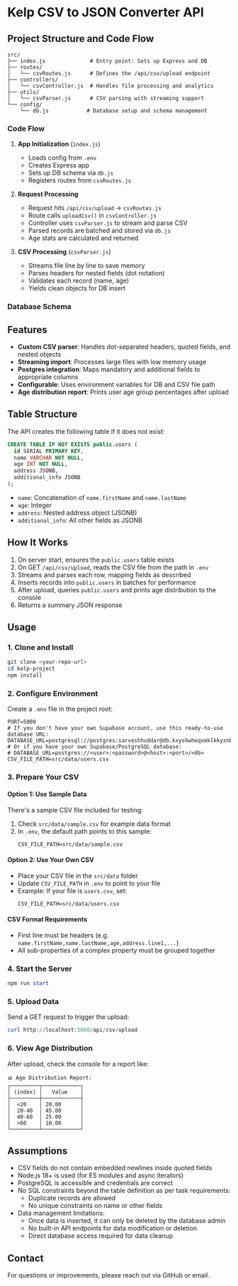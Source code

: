 # Kelp CSV to JSON Converter API

## Project Structure and Code Flow

```
src/
├── index.js              # Entry point: Sets up Express and DB
├── routes/
│   └── csvRoutes.js      # Defines the /api/csv/upload endpoint
├── controllers/
│   └── csvController.js  # Handles file processing and analytics
├── utils/
│   └── csvParser.js      # CSV parsing with streaming support
└── config/
    └── db.js            # Database setup and schema management
```

### Code Flow

1. **App Initialization** (`index.js`)
   - Loads config from `.env`
   - Creates Express app
   - Sets up DB schema via `db.js`
   - Registers routes from `csvRoutes.js`

2. **Request Processing**
   - Request hits `/api/csv/upload` → `csvRoutes.js`
   - Route calls `uploadCsv()` in `csvController.js`
   - Controller uses `csvParser.js` to stream and parse CSV
   - Parsed records are batched and stored via `db.js`
   - Age stats are calculated and returned

3. **CSV Processing** (`csvParser.js`)
   - Streams file line by line to save memory
   - Parses headers for nested fields (dot notation)
   - Validates each record (name, age)
   - Yields clean objects for DB insert

### Database Schema
## Features
- **Custom CSV parser**: Handles dot-separated headers, quoted fields, and nested objects
- **Streaming import**: Processes large files with low memory usage
- **Postgres integration**: Maps mandatory and additional fields to appropriate columns
- **Configurable**: Uses environment variables for DB and CSV file path
- **Age distribution report**: Prints user age group percentages after upload

## Table Structure
The API creates the following table if it does not exist:
```sql
CREATE TABLE IF NOT EXISTS public.users (
  id SERIAL PRIMARY KEY,
  name VARCHAR NOT NULL,
  age INT NOT NULL,
  address JSONB,
  additional_info JSONB
);
```
- `name`: Concatenation of `name.firstName` and `name.lastName`
- `age`: Integer
- `address`: Nested address object (JSONB)
- `additional_info`: All other fields as JSONB

## How It Works
1. On server start, ensures the `public.users` table exists
2. On GET `/api/csv/upload`, reads the CSV file from the path in `.env`
3. Streams and parses each row, mapping fields as described
4. Inserts records into `public.users` in batches for performance
5. After upload, queries `public.users` and prints age distribution to the console
6. Returns a summary JSON response

## Usage
### 1. Clone and Install
```powershell
git clone <your-repo-url>
cd kelp-project
npm install
```

### 2. Configure Environment
Create a `.env` file in the project root:
```
PORT=5000
# If you don't have your own Supabase account, use this ready-to-use database URL:
DATABASE_URL=postgresql://postgres:sarveshhuddar@db.kxyshwheqxmklkkyznbt.supabase.co:5432/postgres
# Or if you have your own Supabase/PostgreSQL database:
# DATABASE_URL=postgres://<user>:<password>@<host>:<port>/<db>
CSV_FILE_PATH=src/data/users.csv
```

### 3. Prepare Your CSV

#### Option 1: Use Sample Data
There's a sample CSV file included for testing:
1. Check `src/data/sample.csv` for example data format
2. In `.env`, the default path points to this sample:
   ```
   CSV_FILE_PATH=src/data/sample.csv
   ```

#### Option 2: Use Your Own CSV
- Place your CSV file in the `src/data` folder
- Update `CSV_FILE_PATH` in `.env` to point to your file
- Example: If your file is `users.csv`, set:
  ```
  CSV_FILE_PATH=src/data/users.csv
  ```

#### CSV Format Requirements
- First line must be headers (e.g. `name.firstName,name.lastName,age,address.line1,...`)
- All sub-properties of a complex property must be grouped together

### 4. Start the Server
```powershell
npm run start
```

### 5. Upload Data
Send a GET request to trigger the upload:
```powershell
curl http://localhost:5000/api/csv/upload
```

### 6. View Age Distribution
After upload, check the console for a report like:
```
📊 Age Distribution Report:
┌─────────┬────────────┐
│ (index) │   Value    │
├─────────┼────────────┤
│  <20    │ 20.00      │
│  20-40  │ 45.00      │
│  40-60  │ 25.00      │
│  >60    │ 10.00      │
└─────────┴────────────┘
```

## Assumptions
- CSV fields do not contain embedded newlines inside quoted fields
- Node.js 18+ is used (for ES modules and async iterators)
- PostgreSQL is accessible and credentials are correct
- No SQL constraints beyond the table definition as per task requirements:
  - Duplicate records are allowed
  - No unique constraints on name or other fields
- Data management limitations:
  - Once data is inserted, it can only be deleted by the database admin
  - No built-in API endpoints for data modification or deletion
  - Direct database access required for data cleanup

## Contact
For questions or improvements, please reach out via GitHub or email.
